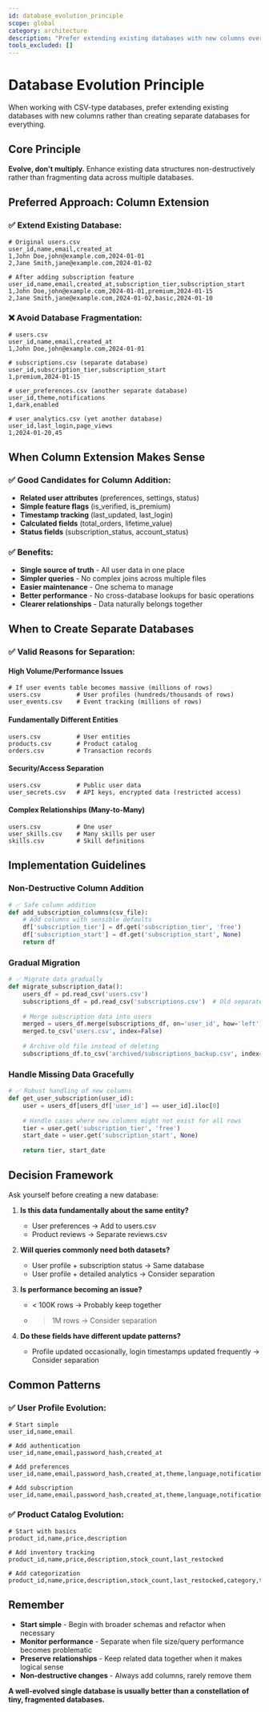 ```yaml
---
id: database_evolution_principle
scope: global
category: architecture
description: "Prefer extending existing databases with new columns over creating separate databases for each feature"
tools_excluded: []
---
```


# Database Evolution Principle

When working with CSV-type databases, prefer extending existing databases with new columns rather than creating separate databases for everything.

## Core Principle

**Evolve, don't multiply.** Enhance existing data structures non-destructively rather than fragmenting data across multiple databases.

## Preferred Approach: Column Extension

### ✅ **Extend Existing Database:**
```csv
# Original users.csv
user_id,name,email,created_at
1,John Doe,john@example.com,2024-01-01
2,Jane Smith,jane@example.com,2024-01-02

# After adding subscription feature
user_id,name,email,created_at,subscription_tier,subscription_start
1,John Doe,john@example.com,2024-01-01,premium,2024-01-15
2,Jane Smith,jane@example.com,2024-01-02,basic,2024-01-10
```

### ❌ **Avoid Database Fragmentation:**
```csv
# users.csv
user_id,name,email,created_at
1,John Doe,john@example.com,2024-01-01

# subscriptions.csv (separate database)
user_id,subscription_tier,subscription_start  
1,premium,2024-01-15

# user_preferences.csv (another separate database)
user_id,theme,notifications
1,dark,enabled

# user_analytics.csv (yet another database)
user_id,last_login,page_views
1,2024-01-20,45
```

## When Column Extension Makes Sense

### ✅ **Good Candidates for Column Addition:**
- **Related user attributes** (preferences, settings, status)
- **Simple feature flags** (is_verified, is_premium)
- **Timestamp tracking** (last_updated, last_login)
- **Calculated fields** (total_orders, lifetime_value)
- **Status fields** (subscription_status, account_status)

### ✅ **Benefits:**
- **Single source of truth** - All user data in one place
- **Simpler queries** - No complex joins across multiple files
- **Easier maintenance** - One schema to manage
- **Better performance** - No cross-database lookups for basic operations
- **Clearer relationships** - Data naturally belongs together

## When to Create Separate Databases

### ✅ **Valid Reasons for Separation:**

#### High Volume/Performance Issues
```csv
# If user events table becomes massive (millions of rows)
users.csv          # User profiles (hundreds/thousands of rows)
user_events.csv    # Event tracking (millions of rows)
```

#### Fundamentally Different Entities
```csv
users.csv          # User entities
products.csv       # Product catalog
orders.csv         # Transaction records
```

#### Security/Access Separation
```csv
users.csv          # Public user data
user_secrets.csv   # API keys, encrypted data (restricted access)
```

#### Complex Relationships (Many-to-Many)
```csv
users.csv          # One user
user_skills.csv    # Many skills per user
skills.csv         # Skill definitions
```

## Implementation Guidelines

### Non-Destructive Column Addition
```python
# ✅ Safe column addition
def add_subscription_columns(csv_file):
    # Add columns with sensible defaults
    df['subscription_tier'] = df.get('subscription_tier', 'free')
    df['subscription_start'] = df.get('subscription_start', None)
    return df
```

### Gradual Migration
```python
# ✅ Migrate data gradually
def migrate_subscription_data():
    users_df = pd.read_csv('users.csv')
    subscriptions_df = pd.read_csv('subscriptions.csv')  # Old separate file
    
    # Merge subscription data into users
    merged = users_df.merge(subscriptions_df, on='user_id', how='left')
    merged.to_csv('users.csv', index=False)
    
    # Archive old file instead of deleting
    subscriptions_df.to_csv('archived/subscriptions_backup.csv', index=False)
```

### Handle Missing Data Gracefully
```python
# ✅ Robust handling of new columns
def get_user_subscription(user_id):
    user = users_df[users_df['user_id'] == user_id].iloc[0]
    
    # Handle cases where new columns might not exist for all rows
    tier = user.get('subscription_tier', 'free')
    start_date = user.get('subscription_start', None)
    
    return tier, start_date
```

## Decision Framework

Ask yourself before creating a new database:

1. **Is this data fundamentally about the same entity?**
   - User preferences → Add to users.csv
   - Product reviews → Separate reviews.csv

2. **Will queries commonly need both datasets?**
   - User profile + subscription status → Same database
   - User profile + detailed analytics → Consider separation

3. **Is performance becoming an issue?**
   - < 100K rows → Probably keep together
   - > 1M rows → Consider separation

4. **Do these fields have different update patterns?**
   - Profile updated occasionally, login timestamps updated frequently → Consider separation

## Common Patterns

### ✅ **User Profile Evolution:**
```csv
# Start simple
user_id,name,email

# Add authentication
user_id,name,email,password_hash,created_at

# Add preferences  
user_id,name,email,password_hash,created_at,theme,language,notifications

# Add subscription
user_id,name,email,password_hash,created_at,theme,language,notifications,subscription_tier,billing_cycle
```

### ✅ **Product Catalog Evolution:**
```csv
# Start with basics
product_id,name,price,description

# Add inventory tracking
product_id,name,price,description,stock_count,last_restocked

# Add categorization
product_id,name,price,description,stock_count,last_restocked,category,tags,featured
```

## Remember

- **Start simple** - Begin with broader schemas and refactor when necessary
- **Monitor performance** - Separate when file size/query performance becomes problematic  
- **Preserve relationships** - Keep related data together when it makes logical sense
- **Non-destructive changes** - Always add columns, rarely remove them

**A well-evolved single database is usually better than a constellation of tiny, fragmented databases.**